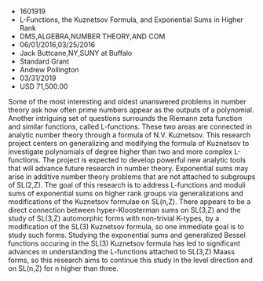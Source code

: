 
* 1601919
* L-Functions, the Kuznetsov Formula, and Exponential Sums in Higher Rank
* DMS,ALGEBRA,NUMBER THEORY,AND COM
* 06/01/2016,03/25/2016
* Jack Buttcane,NY,SUNY at Buffalo
* Standard Grant
* Andrew Pollington
* 03/31/2019
* USD 71,500.00

Some of the most interesting and oldest unanswered problems in number theory ask
how often prime numbers appear as the outputs of a polynomial. Another
intriguing set of questions surrounds the Riemann zeta function and similar
functions, called L-functions. These two areas are connected in analytic number
theory through a formula of N.V. Kuznetsov. This research project centers on
generalizing and modifying the formula of Kuznetsov to investigate polynomials
of degree higher than two and more complex L-functions. The project is expected
to develop powerful new analytic tools that will advance future research in
number theory. Exponential sums may arise in additive number theory problems
that are not attached to subgroups of SL(2,Z). The goal of this research is to
address L-functions and moduli sums of exponential sums on higher rank groups
via generalizations and modifications of the Kuznetsov formulae on SL(n,Z).
There appears to be a direct connection between hyper-Kloosterman sums on
SL(3,Z) and the study of SL(3,Z) automorphic forms with non-trivial K-types, by
a modification of the SL(3) Kuznetsov formula, so one immediate goal is to study
such forms. Studying the exponential sums and generalized Bessel functions
occuring in the SL(3) Kuznetsov formula has led to significant advances in
understanding the L-functions attached to SL(3,Z) Maass forms, so this research
aims to continue this study in the level direction and on SL(n,Z) for n higher
than three.
